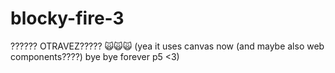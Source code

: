 # blocky-fire-3
?????? OTRAVEZ????? 🙀🙀🙀 (yea it uses canvas now (and maybe also web components????) bye bye forever p5 &lt;3)
